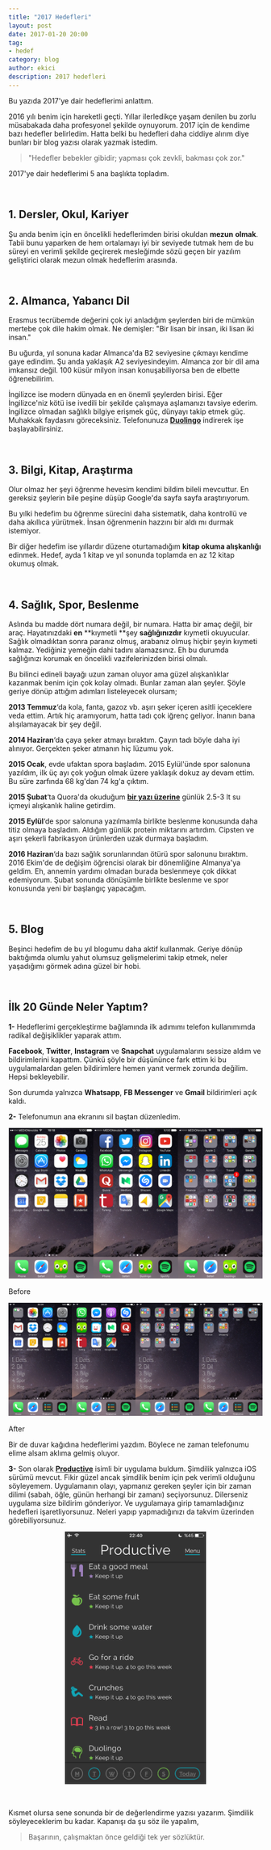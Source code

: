 ```yaml
---
title: "2017 Hedefleri"
layout: post
date: 2017-01-20 20:00
tag:
- hedef
category: blog
author: ekici
description: 2017 hedefleri
---
```


Bu yazıda 2017'ye dair hedeflerimi anlattım. <!--yorum-->

2016 yılı benim için hareketli geçti. Yıllar ilerledikçe yaşam denilen bu zorlu müsabakada daha profesyonel şekilde oynuyorum. 2017 için de kendime bazı hedefler belirledim. Hatta belki bu hedefleri daha ciddiye alırım diye bunları bir blog yazısı olarak yazmak istedim.

> "Hedefler bebekler gibidir; yapması çok zevkli, bakması çok zor."

2017'ye dair hedeflerimi 5 ana başlıkta topladım.

&nbsp;

## 1. Dersler, Okul, Kariyer

Şu anda benim için en öncelikli hedeflerimden birisi okuldan **mezun** **olmak**. Tabii bunu yaparken de hem ortalamayı iyi bir seviyede tutmak hem de bu süreyi en verimli şekilde geçirerek mesleğimde sözü geçen bir yazılım geliştirici olarak mezun olmak hedeflerim arasında.

&nbsp;

## 2. Almanca, Yabancı Dil

Erasmus tecrübemde değerini çok iyi anladığım şeylerden biri de mümkün mertebe çok dile hakim olmak. Ne demişler: "Bir lisan bir insan, iki lisan iki insan."

Bu uğurda, yıl sonuna kadar Almanca'da B2 seviyesine çıkmayı kendime gaye edindim. Şu anda yaklaşık A2 seviyesindeyim. Almanca zor bir dil ama imkansız değil. 100 küsür milyon insan konuşabiliyorsa ben de elbette öğrenebilirim.

İngilizce ise modern dünyada en en önemli şeylerden birisi. Eğer İngilizce'niz kötü ise ivedili bir şekilde çalışmaya aşlamanızı tavsiye ederim. İngilizce olmadan sağlıklı bilgiye erişmek güç, dünyayı takip etmek güç. Muhakkak faydasını göreceksiniz. Telefonunuza **[Duolingo](https://www.duolingo.com/)** indirerek işe başlayabilirsiniz.

&nbsp;

## 3. Bilgi, Kitap, Araştırma

Olur olmaz her şeyi öğrenme hevesim kendimi bildim bileli mevcuttur. En gereksiz şeylerin bile peşine düşüp Google'da sayfa sayfa araştırıyorum.

Bu yılki hedefim bu öğrenme sürecini daha sistematik, daha kontrollü ve daha akıllıca yürütmek. ‪İnsan öğrenmenin hazzını bir aldı mı durmak istemiyor.

Bir diğer hedefim ise yıllardır düzene oturtamadığım **kitap okuma alışkanlığı** edinmek. Hedef, ayda 1 kitap ve yıl sonunda toplamda en az 12 kitap okumuş olmak.

&nbsp;

## 4. Sağlık, Spor, Beslenme

Aslında bu madde dört numara değil, bir numara. Hatta bir amaç değil, bir araç. Hayatınızdaki **en** **kıymetli **şey **sağlığınızdır** kıymetli okuyucular. Sağlık olmadıktan sonra paranız olmuş, arabanız olmuş hiçbir şeyin kıymeti kalmaz. Yediğiniz yemeğin dahi tadını alamazsınız. Eh bu durumda sağlığınızı korumak en öncelikli vazifelerinizden birisi olmalı.

Bu bilinci edineli bayağı uzun zaman oluyor ama güzel alışkanlıklar kazanmak benim için çok kolay olmadı. Bunlar zaman alan şeyler. Şöyle geriye dönüp attığım adımları listeleyecek olursam;

**2013 Temmuz**&#8216;da kola, fanta, gazoz vb. aşırı şeker içeren asitli içeceklere veda ettim. Artık hiç aramıyorum, hatta tadı çok iğrenç geliyor. İnanın bana alışılamayacak bir şey değil.

**2014 Haziran**&#8216;da çaya şeker atmayı bıraktım. Çayın tadı böyle daha iyi alınıyor. Gerçekten şeker atmanın hiç lüzumu yok.

**2015 Ocak**, evde ufaktan spora başladım. 2015 Eylül'ünde spor salonuna yazıldım, ilk üç ayı çok yoğun olmak üzere yaklaşık dokuz ay devam ettim. Bu süre zarfında 68 kg'dan 74 kg'a çıktım.

**2015 Şubat**&#8216;ta Quora'da okuduğum [**bir yazı üzerine**](https://www.quora.com/What-small-lifestyle-changes-have-the-biggest-impact/answer/Peter-Mayer-5) günlük 2.5-3 lt su içmeyi alışkanlık haline getirdim.

**2015 Eylül**&#8216;de spor salonuna yazılmamla birlikte beslenme konusunda daha titiz olmaya başladım. Aldığım günlük protein miktarını artırdım. Cipsten ve aşırı şekerli fabrikasyon ürünlerden uzak durmaya başladım.

**2016 Haziran**&#8216;da bazı sağlık sorunlarından ötürü spor salonunu bıraktım. 2016 Ekim'de de değişim öğrencisi olarak bir dönemliğine Almanya'ya geldim. Eh, annemin yardımı olmadan burada beslenmeye çok dikkat edemiyorum. Şubat sonunda dönüşümle birlikte beslenme ve spor konusunda yeni bir başlangıç yapacağım.

&nbsp;

## 5. Blog

Beşinci hedefim de bu yıl blogumu daha aktif kullanmak. Geriye dönüp baktığımda olumlu yahut olumsuz gelişmelerimi takip etmek, neler yaşadığımı görmek adına güzel bir hobi.

&nbsp;

## İlk 20 Günde Neler Yaptım?

**1-** Hedeflerimi gerçekleştirme bağlamında ilk adımımı telefon kullanımımda radikal değişiklikler yaparak attım.

**Facebook**, **Twitter**, **Instagram** ve **Snapchat** uygulamalarını sessize aldım ve bildirimlerini kapattım. Çünkü şöyle bir düşününce fark ettim ki bu uygulamalardan gelen bildirimlere hemen yanıt vermek zorunda değilim. Hepsi bekleyebilir.

Son durumda yalnızca **Whatsapp**, **FB Messenger** ve **Gmail** bildirimleri açık kaldı.

**2-** Telefonumun ana ekranını sil baştan düzenledim.

<p align="center">
  <img src="../assets/images/2017/2017-hedefleri/homescreen-before.jpg" alt="2017 Hedefleri"/>
  <figcaption>Before</figcaption>
</p>

<p align="center">
  <img src="../assets/images/2017/2017-hedefleri/homescreen-after.jpg" alt="2017 Hedefleri"/>
  <figcaption>After</figcaption>
</p>

Bir de duvar kağıdına hedeflerimi yazdım. Böylece ne zaman telefonumu elime alsam aklıma gelmiş oluyor.

**3-** Son olarak [**Productive**](https://itunes.apple.com/gb/app/productive-habits-daily-goals/id983826477?mt=8) isimli bir uygulama buldum. Şimdilik yalnızca iOS sürümü mevcut. Fikir güzel ancak şimdilik benim için pek verimli olduğunu söyleyemem. Uygulamanın olayı, yapmanız gereken şeyler için bir zaman dilimi (sabah, öğle, günün herhangi bir zamanı) seçiyorsunuz. Dilerseniz uygulama size bildirim gönderiyor. Ve uygulamaya girip tamamladığınız hedefleri işaretliyorsunuz. Neleri yapıp yapmadığınızı da takvim üzerinden görebiliyorsunuz.

<p align="center">
  <img src="../assets/images/2017/2017-hedefleri/productive-ss.png" alt="2017 Hedefleri" height="500"/>
</p>

&nbsp;

Kısmet olursa sene sonunda bir de değerlendirme yazısı yazarım. Şimdilik söyleyeceklerim bu kadar. Kapanışı da şu söz ile yapalım,

> Başarının, çalışmaktan önce geldiği tek yer sözlüktür.
